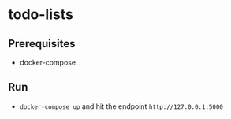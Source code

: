 # todo-lists

## Prerequisites
- docker-compose

## Run
- `docker-compose up` and hit the endpoint `http://127.0.0.1:5000`